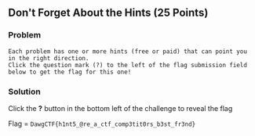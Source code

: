 ## Don't Forget About the Hints (25 Points)


### Problem
```
Each problem has one or more hints (free or paid) that can point you in the right direction. 
Click the question mark (?) to the left of the flag submission field below to get the flag for this one!
```

### Solution
Click the **?** button in the bottom left of the challenge to reveal the flag

Flag = `DawgCTF{h1nt5_@re_a_ctf_comp3tit0rs_b3st_fr3nd}`